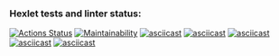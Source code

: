 ### Hexlet tests and linter status:
[![Actions Status](https://github.com/Chudilo4/python-project-lvl1/workflows/hexlet-check/badge.svg)](https://github.com/Chudilo4/python-project-lvl1/actions)
[![Maintainability](https://api.codeclimate.com/v1/badges/7d59549b74b5117c9d89/maintainability)](https://codeclimate.com/github/Chudilo4/python-project-lvl1/maintainability)
[![asciicast](https://asciinema.org/a/b040YIztzgBXWHxnMZ7dycCEG.svg)](https://asciinema.org/a/b040YIztzgBXWHxnMZ7dycCEG)
[![asciicast](https://asciinema.org/a/QbhuvNDjAQRSYpL9hLNWDpDew.svg)](https://asciinema.org/a/QbhuvNDjAQRSYpL9hLNWDpDew)
[![asciicast](https://asciinema.org/a/JclxGdED4QigsCKpgVenh3zXS.svg)](https://asciinema.org/a/JclxGdED4QigsCKpgVenh3zXS)
[![asciicast](https://asciinema.org/a/NmAgnN5Sox55tznD8YLV222zo.svg)](https://asciinema.org/a/NmAgnN5Sox55tznD8YLV222zo)
[![asciicast](https://asciinema.org/a/9jZuXqK6Ahqm7UNlx8kF4ElvM.svg)](https://asciinema.org/a/9jZuXqK6Ahqm7UNlx8kF4ElvM)
